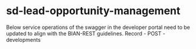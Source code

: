 # sd-lead-opportunity-management

Below service operations of the swagger in the developer portal need to be updated to align with the BIAN-REST guidelines. 
Record - POST -  developments